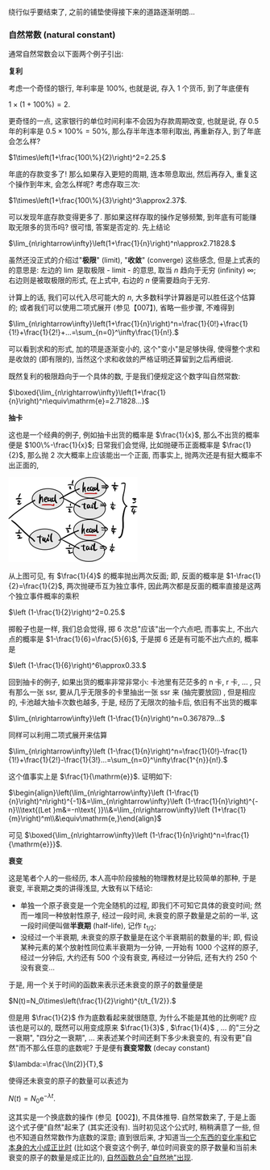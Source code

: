 绕行似乎要结束了, 之前的铺垫使得接下来的道路逐渐明朗...

### 自然常数 (natural constant) 

通常自然常数会以下面两个例子引出:

**复利**

考虑一个奇怪的银行, 年利率是 $100\%$, 也就是说, 存入 $1$ 个货币, 到了年底便有

$1\times(1+100\%)=2.$

更奇怪的一点, 这家银行的单位时间利率不会因为存款周期改变, 也就是说, 存 $0.5$ 年的利率是 $0.5\times100\%=50\%$, 那么存半年连本带利取出, 再重新存入, 到了年底会怎么样?

$1\times\left(1+\frac{100\%}{2}\right)^2=2.25.$

年底的存款变多了! 那么如果存入更短的周期, 连本带息取出, 然后再存入, 重复这个操作到年末, 会怎么样呢? 考虑存取三次:

$1\times\left(1+\frac{100\%}{3}\right)^3\approx2.37$.

可以发现年底存款变得更多了. 那如果这样存取的操作足够频繁, 到年底有可能赚取无限多的货币吗? 很可惜, 答案是否定的. 先上结论

$\lim_{n\rightarrow\infty}\left(1+\frac{1}{n}\right)^n\approx2.71828.$

虽然还没正式的介绍过"**极限**" (limit), "**收敛**" (converge) 这些感念, 但是上式表的的意思是: 左边的 $\lim$ 是取极限 - limit - 的意思, 取当 $n$ 趋向于无穷 (infinity) $\infty$; 右边则是被取极限的形式, 在上式中, 右边的 $n$ 便需要趋向于无穷.

计算上的话, 我们可以代入尽可能大的 $n$, 大多数科学计算器是可以胜任这个估算的; 或者我们可以使用二项式展开 (参见【007】), 省略一些步骤, 不难得到

$\lim_{n\rightarrow\infty}\left(1+\frac{1}{n}\right)^n=\frac{1}{0!}+\frac{1}{1!}+\frac{1}{2!}+...=\sum_{n=0}^\infty\frac{1}{n!}.$

可以看到求和的形式, 加的项是逐渐变小的, 这个"变小"是足够快得, 使得整个求和是收敛的 (即有限的), 当然这个求和收敛的严格证明还算留到之后再细说.

既然复利的极限趋向于一个具体的数, 于是我们便规定这个数字叫自然常数:

$\boxed{\lim_{n\rightarrow\infty}\left(1+\frac{1}{n}\right)^n\equiv\mathrm{e}=2.71828...}$

**抽卡**

这也是一个经典的例子, 例如抽卡出货的概率是 $\frac{1}{x}$, 那么不出货的概率便是 $100\%-\frac{1}{x}$; 日常我们会觉得, 比如抛硬币正面概率是 $\frac{1}{2}$, 那么抛 $2$ 次大概率上应该能出一个正面, 而事实上, 抛两次还是有挺大概率不出正面的,

<img src="image-20230410164701991.png" alt="image-20230410164701991" style="zoom: 25%;" />

从上图可见, 有 $\frac{1}{4}$ 的概率抛出两次反面; 即, 反面的概率是 $1-\frac{1}{2}=\frac{1}{2}$, 两次抛硬币互为独立事件, 因此两次都是反面的概率直接是这两个独立事件概率的乘积

$\left (1-\frac{1}{2}\right)^2=0.25.$

掷骰子也是一样, 我们总会觉得, 掷 $6$ 次总"应该"出一个六点吧, 而事实上, 不出六点的概率是 $1-\frac{1}{6}=\frac{5}{6}$, 于是掷 $6$ 还是有可能不出六点的, 概率是

$\left (1-\frac{1}{6}\right)^6\approx0.33.$

回到抽卡的例子, 如果出货的概率非常非常小: 卡池里有茫茫多的 n 卡, r 卡, ... , 只有那么一张 ssr, 要从几乎无限多的卡里抽出一张 ssr 来 (抽完要放回) , 但是相应的, 卡池越大抽卡次数也越多, 于是, 经历了无限次的抽卡后, 依旧有不出货的概率

$\lim_{n\rightarrow\infty}\left (1-\frac{1}{n}\right)^n=0.367879...$

同样可以利用二项式展开来估算

$\lim_{n\rightarrow\infty}\left (1-\frac{1}{n}\right)^n=\frac{1}{0!}-\frac{1}{1!}+\frac{1}{2!}-\frac{1}{3!}...=\sum_{n=0}^\infty\frac{1^{n}}{n!}.$

这个值事实上是 $\frac{1}{\mathrm{e}}$. 证明如下:

$\begin{align}\left(\lim_{n\rightarrow\infty}\left (1-\frac{1}{n}\right)^n\right)^{-1}&=\lim_{n\rightarrow\infty}\left (1-\frac{1}{n}\right)^{-n}\\\text{(Let }m&=-n\text{ )}\\&=\lim_{n\rightarrow\infty}\left (1+\frac{1}{m}\right)^m\\&\equiv\mathrm{e,}\end{align}$

可见 $\boxed{\lim_{n\rightarrow\infty}\left (1-\frac{1}{n}\right)^n=\frac{1}{\mathrm{e}}}$.

**衰变**

这是笔者个人的一些经历, 本人高中阶段接触的物理教材是比较简单的那种, 于是衰变, 半衰期之类的讲得浅显, 大致有以下结论:

- 单独一个原子衰变是一个完全随机的过程, 即我们不可知它具体的衰变时间; 然而一堆同一种放射性原子, 经过一段时间, 未衰变的原子数量是之前的一半, 这一段时间便叫做**半衰期** (half-life), 记作 $t_{1/2}$;
- 没经过一个半衰期, 未衰变的原子数量是在这个半衰期前的数量的半; 即, 假设某种元素的某个放射性同位素半衰期为一分钟, 一开始有 $1000$ 个这样的原子, 经过一分钟后, 大约还有 $500$ 个没有衰变, 再经过一分钟后, 还有大约 $250$ 个没有衰变...

于是, 用一个关于时间的函数来表示还未衰变的原子的数量便是

$N(t)=N_0\times\left(\frac{1}{2}\right)^{t/t_{1/2}}.$

但是用 $\frac{1}{2}$ 作为底数看起来就很随意, 为什么不能是其他的比例呢? 应该也是可以的, 既然可以用变成原来 $\frac{1}{3}$ ,  $\frac{1}{4}$ , ... 的"三分之一衰期", "四分之一衰期", ... 来表述某个时间还剩下多少未衰变的, 有没有更"自然"而不那么任意的底数呢? 于是便有**衰变常数** (decay constant)

$\lambda:=\frac{\ln(2)}{T},$

使得还未衰变的原子的数量可以表述为

$N(t)=N_0\mathrm{e}^{-\lambda t}.$

这其实是一个换底数的操作 (参见【002】), 不具体推导. 自然常数来了, 于是上面这个式子便"自然"起来了 (其实还没有). 当时初见这个公式时, 稍稍满意了一些, 但也不知道自然常数作为底数的深意; 直到很后来, 才知道当<u>一个东西的变化率和它本身的大小成正比时</u> (比如这个衰变这个例子, 单位时间衰变的原子数量和当前未衰变的原子的数量是成正比的), <u>自然函数总会"自然地"出现</u>.

